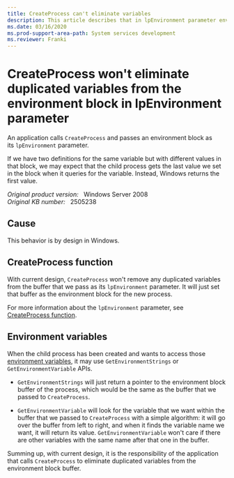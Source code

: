 ```yaml
---
title: CreateProcess can't eliminate variables
description: This article describes that in lpEnvironment parameter environment block, CreateProcess won't eliminate duplicated variables. 
ms.date: 03/16/2020
ms.prod-support-area-path: System services development
ms.reviewer: Franki
---
```

# CreateProcess won't eliminate duplicated variables from the environment block in lpEnvironment parameter

An application calls `CreateProcess` and passes an environment block as its `lpEnvironment` parameter.

If we have two definitions for the same variable but with different values in that block, we may expect that the child process gets the last value we set in the block when it queries for the variable. Instead, Windows returns the first value.

_Original product version:_ &nbsp; Windows Server 2008  
_Original KB number:_ &nbsp; 2505238

## Cause

This behavior is by design in Windows.

## CreateProcess function

With current design, `CreateProcess` won't remove any duplicated variables from the buffer that we pass as its `lpEnvironment` parameter. It will just set that buffer as the environment block for the new process.

For more information about the `lpEnvironment` parameter, see [CreateProcess function](/windows/win32/api/processthreadsapi/nf-processthreadsapi-createprocessa).

## Environment variables

When the child process has been created and wants to access those [environment variables](/windows/win32/procthread/environment-variables), it may use `GetEnvironmentStrings` or `GetEnvironmentVariable` APIs.

- `GetEnvironmentStrings` will just return a pointer to the environment block buffer of the process, which would be the same as the buffer that we passed to `CreateProcess`.

- `GetEnvironmentVariable` will look for the variable that we want within the buffer that we passed to `CreateProcess` with a simple algorithm: it will go over the buffer from left to right, and when it finds the variable name we want, it will return its value. `GetEnvironmentVariable` won't care if there are other variables with the same name after that one in the buffer.

Summing up, with current design, it is the responsibility of the application that calls `CreateProcess` to eliminate duplicated variables from the environment block buffer.
